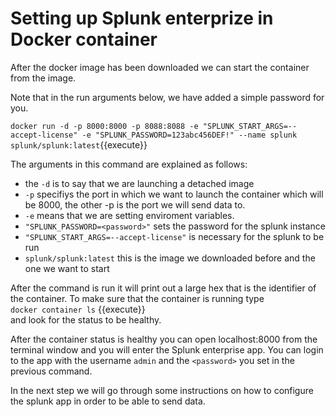 # Setting up Splunk enterprize in Docker container

After the docker image has been downloaded we can start the container from the image.

Note that in the run arguments below, we have added a simple password for you.

`docker run -d -p 8000:8000 -p 8088:8088 -e "SPLUNK_START_ARGS=--accept-license" -e "SPLUNK_PASSWORD=123abc456DEF!" --name splunk splunk/splunk:latest`{{execute}}  

The arguments in this command are explained as follows:

* the `-d` is to say that we are launching a detached image
* `-p` specifiys the port in which we want to launch the container which will be 8000, the other -p is the port we will send data to.
* `-e` means that we are setting enviroment variables.
* `"SPLUNK_PASSWORD=<password>"` sets the password for the splunk instance
* `"SPLUNK_START_ARGS=--accept-license"` is necessary for the splunk to be run
* `splunk/splunk:latest` this is the image we downloaded before and the one we want to start

After the command is run it will print out a large hex that is the identifier of the container. 
To make sure that the container is running type  
`docker container ls` {{execute}}  
and look for the status to be healthy.

After the container status is healthy you can open localhost:8000 from the terminal window and you will enter the Splunk enterprise app.
You can login to the app with the username `admin` and the `<password>` you set in the previous command.  
  
In the next step we will go through some instructions on how to configure the splunk app in order to be able to send data. 
